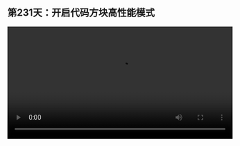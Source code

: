 ## 第231天：开启代码方块高性能模式


<video width="100%" controls controlslist="nodownload nofullscreen noremoteplayback" disablePictureInPicture>
  <source src="https://api.keepwork.com/ts-storage/siteFiles/21268/raw#1635817114900session231 开启代码方块高性能模式.webm" type="video/webm">
  <source src="https://api.keepwork.com/ts-storage/siteFiles/21269/raw#1635817126755session231 开启代码方块高性能模式_small.mp4" type="video/mp4" />
   
  你的浏览器不支持播放
</video>


### 字幕

在Paracraft中，所有代码方块中的代码都是并行执行的。
当一个代码方块执行了一定数量的代码后，就会将CPU的控制权交给其他的代码方块。
这样，场景中每个代码方块都均匀地分配了CPU的计算时间。
CPU是计算机的中央处理器，一般只有一个，被所有的程序共用。
我们看这是其中的一个代码方块，它有个循环变量i，从1到1000。
然后它使用了前进0.01格，注意这里是在0秒内，也就是前进0.01格执行1000次。
我们点击运行，可以看到人物飞快地往前走了一段距离，像这样。
1000乘以0.01等于10格。如果这段程序连续执行，人物应该在0秒内瞬移10格，
而不是像现在这样，中间有一个往前走的动画。
我们点击**设置**，勾选这里的**高性能模式**，点击关闭。
此时我们点击运行，注意看左侧的人物，瞬间移动到了10格的位置，我们点击暂停。
我们再看一下。
高性能模式会占用所有的CPU，直到所有代码运行完毕。
高性能模式大家要谨慎使用，很可能会造成计算机的死循环。
但是高性能模式可以用来计算一些很复杂的问题，让代码方块以最高的速度运行。


### 动手练习

